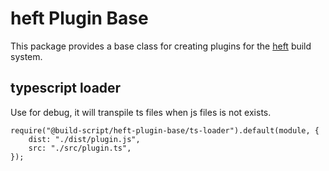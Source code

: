 # heft Plugin Base

This package provides a base class for creating plugins for the [heft](https://www.npmjs.com/package/@rushstack/heft) build system.

## typescript loader

Use for debug, it will transpile ts files when js files is not exists.

```
require("@build-script/heft-plugin-base/ts-loader").default(module, {
	dist: "./dist/plugin.js",
	src: "./src/plugin.ts",
});
```
